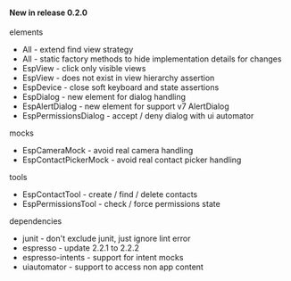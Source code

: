 #### New in release 0.2.0

elements

* All - extend find view strategy
* All - static factory methods to hide implementation details for changes
* EspView - click only visible views
* EspView - does not exist in view hierarchy assertion
* EspDevice - close soft keyboard and state assertions
* EspDialog - new element for dialog handling
* EspAlertDialog - new element for support v7 AlertDialog
* EspPermissionsDialog - accept / deny dialog with ui automator

mocks

* EspCameraMock - avoid real camera handling
* EspContactPickerMock - avoid real contact picker handling

tools

* EspContactTool - create / find / delete contacts
* EspPermissionsTool - check / force permissions state

dependencies

* junit - don't exclude junit, just ignore lint error
* espresso - update 2.2.1 to 2.2.2
* espresso-intents - support for intent mocks
* uiautomator - support to access non app content